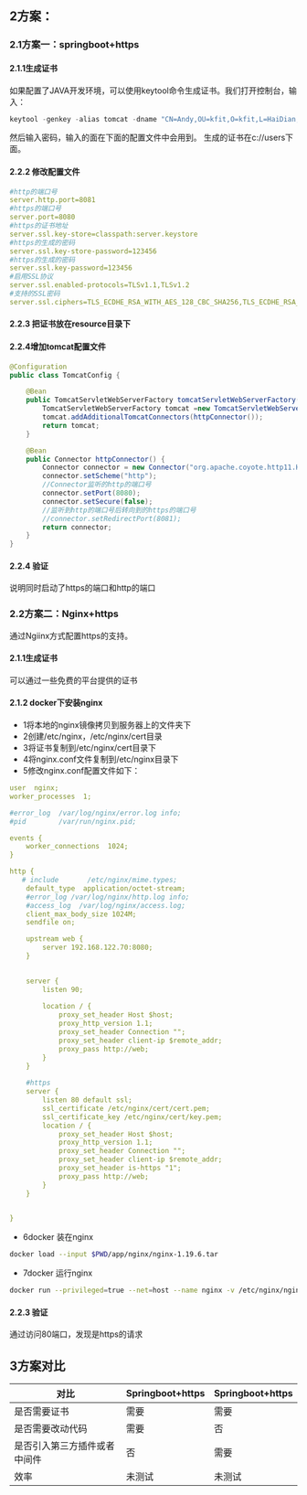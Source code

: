 ## 2方案：

### 2.1方案一：springboot+https

#### 2.1.1生成证书

如果配置了JAVA开发环境，可以使用keytool命令生成证书。我们打开控制台，输入：

```java
keytool -genkey -alias tomcat -dname "CN=Andy,OU=kfit,O=kfit,L=HaiDian,ST=BeiJing,C=CN" -storetype PKCS12 -keyalg RSA -keysize 2048 -keystore keystore.p12 -validity 365
```

然后输入密码，输入的面在下面的配置文件中会用到。 生成的证书在c://users下面。

#### 2.2.2 修改配置文件

```yaml
#http的端口号
server.http.port=8081
#https的端口号
server.port=8080
#https的证书地址
server.ssl.key-store=classpath:server.keystore
#https的生成的密码
server.ssl.key-store-password=123456
#https的生成的密码
server.ssl.key-password=123456
#启用SSL协议
server.ssl.enabled-protocols=TLSv1.1,TLSv1.2
#支持的SSL密码
server.ssl.ciphers=TLS_ECDHE_RSA_WITH_AES_128_CBC_SHA256,TLS_ECDHE_RSA_WITH_AES_128_CBC_SHA,TLS_ECDHE_RSA_WITH_AES_256_CBC_SHA384,TLS_ECDHE_RSA_WITH_AES_256_CBC_SHA,TLS_ECDHE_RSA_WITH_RC4_128_SHA,TLS_RSA_WITH_AES_128_CBC_SHA256,TLS_RSA_WITH_AES_128_CBC_SHA,TLS_RSA_WITH_AES_256_CBC_SHA256,TLS_RSA_WITH_AES_256_CBC_SHA,SSL_RSA_WITH_RC4_128_SHA
```

#### 2.2.3 把证书放在resource目录下

#### 2.2.4增加tomcat配置文件

```java
@Configuration
public class TomcatConfig {

    @Bean
    public TomcatServletWebServerFactory tomcatServletWebServerFactory(){
        TomcatServletWebServerFactory tomcat =new TomcatServletWebServerFactory();
        tomcat.addAdditionalTomcatConnectors(httpConnector());
        return tomcat;
    }

    @Bean
    public Connector httpConnector() {
        Connector connector = new Connector("org.apache.coyote.http11.Http11NioProtocol");
        connector.setScheme("http");
        //Connector监听的http的端口号
        connector.setPort(8080);
        connector.setSecure(false);
        //监听到http的端口号后转向到的https的端口号
        //connector.setRedirectPort(8081);
        return connector;
    }
}
```

#### 2.2.4 验证

说明同时启动了https的端口和http的端口

### 2.2方案二：Nginx+https

通过Ngiinx方式配置https的支持。

#### 2.1.1生成证书

可以通过一些免费的平台提供的证书

#### 2.1.2 docker下安装nginx

- 1将本地的nginx镜像拷贝到服务器上的文件夹下
- 2创建/etc/nginx，/etc/nginx/cert目录
- 3将证书复制到/etc/nginx/cert目录下
- 4将nginx.conf文件复制到/etc/nginx目录下
- 5修改nginx.conf配置文件如下：

```yaml
user  nginx;
worker_processes  1;

#error_log  /var/log/nginx/error.log info;
#pid        /var/run/nginx.pid;

events {
    worker_connections  1024;
}

http {
   # include       /etc/nginx/mime.types;
    default_type  application/octet-stream;
    #error_log /var/log/nginx/http.log info;
    #access_log  /var/log/nginx/access.log;
    client_max_body_size 1024M;
    sendfile on;

    upstream web {
        server 192.168.122.70:8080;
    }

    
    server {
        listen 90;
     
        location / {
            proxy_set_header Host $host;
            proxy_http_version 1.1;
            proxy_set_header Connection "";
            proxy_set_header client-ip $remote_addr;
            proxy_pass http://web;
        }
    }
	
	#https
    server {
        listen 80 default ssl;
        ssl_certificate /etc/nginx/cert/cert.pem;
        ssl_certificate_key /etc/nginx/cert/key.pem;
        location / {
            proxy_set_header Host $host;
            proxy_http_version 1.1;
            proxy_set_header Connection "";
            proxy_set_header client-ip $remote_addr;
            proxy_set_header is-https "1";
            proxy_pass http://web;
        }
    }	
	

}
```

- 6docker 装在nginx

```bash
docker load --input $PWD/app/nginx/nginx-1.19.6.tar
```

- 7docker 运行nginx

```bash
docker run --privileged=true --net=host --name nginx -v /etc/nginx/nginx.conf:/etc/nginx/nginx.conf  -v /etc/nginx/cert:/etc/nginx/cert -d nginx:1.19.6
```

#### 2.2.3 验证

通过访问80端口，发现是https的请求

## 3方案对比

| 对比                         | Springboot+https | Springboot+https |
| ---------------------------- | ---------------- | ---------------- |
| 是否需要证书                 | 需要             | 需要             |
| 是否需要改动代码             | 需要             | 否               |
| 是否引入第三方插件或者中间件 | 否               | 需要             |
| 效率                         | 未测试           | 未测试           |


